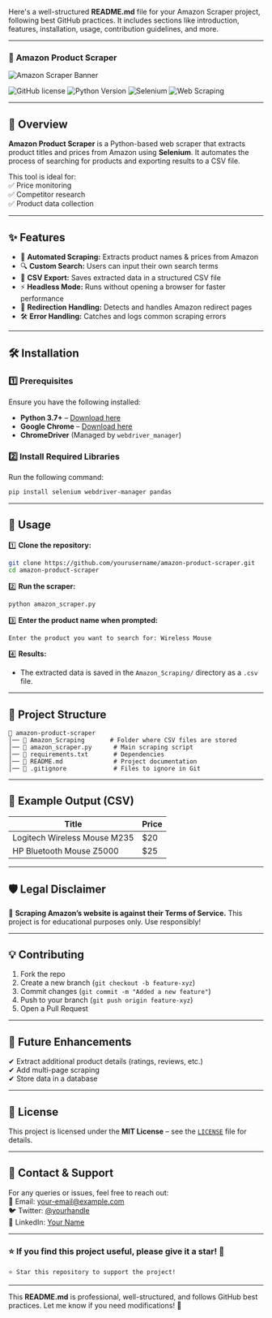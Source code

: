 Here's a well-structured **README.md** file for your Amazon Scraper project, following best GitHub practices. It includes sections like introduction, features, installation, usage, contribution guidelines, and more.  

---

### 📌 **Amazon Product Scraper**  

![Amazon Scraper Banner](https://encrypted-tbn0.gstatic.com/images?q=tbn:ANd9GcR0E-fH0pucY3QU_kz39O9QxQhTljT3z_ZflQ&s)

![GitHub license](https://img.shields.io/github/license/yourusername/amazon-product-scraper)
![Python Version](https://img.shields.io/badge/python-3.7%2B-blue)
![Selenium](https://img.shields.io/badge/Selenium-4.x-green)
![Web Scraping](https://img.shields.io/badge/Web%20Scraping-Automated-red)

---

## 🚀 **Overview**  
**Amazon Product Scraper** is a Python-based web scraper that extracts product titles and prices from Amazon using **Selenium**. It automates the process of searching for products and exporting results to a CSV file.  

This tool is ideal for:  
✅ Price monitoring  
✅ Competitor research  
✅ Product data collection  

---

## ✨ **Features**  
- 📌 **Automated Scraping:** Extracts product names & prices from Amazon  
- 🔍 **Custom Search:** Users can input their own search terms  
- 📁 **CSV Export:** Saves extracted data in a structured CSV file  
- ⚡ **Headless Mode:** Runs without opening a browser for faster performance  
- 🔄 **Redirection Handling:** Detects and handles Amazon redirect pages  
- 🛠 **Error Handling:** Catches and logs common scraping errors  

---

## 🛠 **Installation**  

### **1️⃣ Prerequisites**  
Ensure you have the following installed:  
- **Python 3.7+** – [Download here](https://www.python.org/downloads/)  
- **Google Chrome** – [Download here](https://www.google.com/chrome/)  
- **ChromeDriver** (Managed by `webdriver_manager`)  

### **2️⃣ Install Required Libraries**  
Run the following command:  

```sh
pip install selenium webdriver-manager pandas
```

---

## 🚀 **Usage**  

1️⃣ **Clone the repository:**  
```sh
git clone https://github.com/yourusername/amazon-product-scraper.git
cd amazon-product-scraper
```

2️⃣ **Run the scraper:**  
```sh
python amazon_scraper.py
```

3️⃣ **Enter the product name when prompted:**  
```
Enter the product you want to search for: Wireless Mouse
```

4️⃣ **Results:**  
- The extracted data is saved in the `Amazon_Scraping/` directory as a `.csv` file.  

---

## 📁 **Project Structure**  
```
📂 amazon-product-scraper
│── 📁 Amazon_Scraping       # Folder where CSV files are stored
│── 📄 amazon_scraper.py      # Main scraping script
│── 📄 requirements.txt       # Dependencies
│── 📄 README.md              # Project documentation
│── 📄 .gitignore             # Files to ignore in Git
```

---

## 📝 **Example Output (CSV)**  
| Title | Price |  
|----------------------------|--------|  
| Logitech Wireless Mouse M235 | $20 |  
| HP Bluetooth Mouse Z5000 | $25 |  

---

## 🛡 **Legal Disclaimer**  
🚨 **Scraping Amazon’s website is against their Terms of Service.** This project is for educational purposes only. Use responsibly!  

---

## 💡 **Contributing**  
1. Fork the repo  
2. Create a new branch (`git checkout -b feature-xyz`)  
3. Commit changes (`git commit -m "Added a new feature"`)  
4. Push to your branch (`git push origin feature-xyz`)  
5. Open a Pull Request  

---

## 🎯 **Future Enhancements**  
✔ Extract additional product details (ratings, reviews, etc.)  
✔ Add multi-page scraping  
✔ Store data in a database  

---

## 📜 **License**  
This project is licensed under the **MIT License** – see the [`LICENSE`](LICENSE) file for details.  

---

## 💬 **Contact & Support**  
For any queries or issues, feel free to reach out:  
📧 Email: [your-email@example.com](mailto:your-email@example.com)  
🐦 Twitter: [@yourhandle](https://twitter.com/yourhandle)  
👥 LinkedIn: [Your Name](https://www.linkedin.com/in/yourprofile)  

---

### ⭐ **If you find this project useful, please give it a star!** 🌟  
```
⭐ Star this repository to support the project!  
```

---

This **README.md** is professional, well-structured, and follows GitHub best practices. Let me know if you need modifications! 🚀

